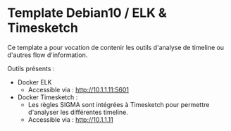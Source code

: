 # Template Debian10 / ELK & Timesketch

Ce template a pour vocation de contenir les outils d'analyse de timeline ou d'autres flow d'information.

Outils présents : 

* Docker ELK
  * Accessible via : http://10.1.1.11:5601
* Docker Timesketch :
  * Les règles SIGMA sont intégrées à Timesketch pour permettre d'analyser les différentes timeline.
  * Accessible via : http://10.1.1.11


